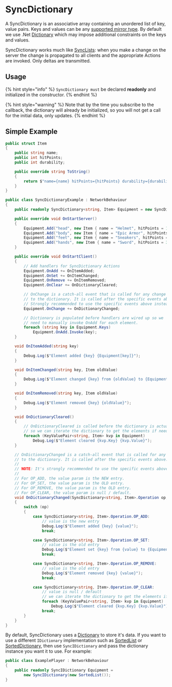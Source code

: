 # SyncDictionary

A SyncDictionary is an associative array containing an unordered list of key, value pairs. Keys and values can be any [supported mirror type](../data-types.md). By default we use .Net [Dictionary](https://docs.microsoft.com/en-us/dotnet/api/system.collections.generic.dictionary-2?view=netcore-3.1) which may impose additional constraints on the keys and values.

SyncDictionary works much like [SyncLists](synclists.md): when you make a change on the server the change is propagated to all clients and the appropriate Actions are invoked. Only deltas are transmitted.

## Usage <a href="#usage" id="usage"></a>

{% hint style="info" %}
`SyncDictionary must` be declared **readonly** and initialized in the constructor.
{% endhint %}

{% hint style="warning" %}
Note that by the time you subscribe to the callback, the dictionary will already be initialized, so you will not get a call for the initial data, only updates.
{% endhint %}

## Simple Example <a href="#simple-example" id="simple-example"></a>

```csharp
public struct Item
{
    public string name;
    public int hitPoints;
    public int durability;

    public override string ToString()
    {
        return $"name={name} hitPoints={hitPoints} durability={durability}";
    }
}

public class SyncDictionaryExample : NetworkBehaviour
{
    public readonly SyncDictionary<string, Item> Equipment = new SyncDictionary<string, Item>();

    public override void OnStartServer()
    {
        Equipment.Add("head", new Item { name = "Helmet", hitPoints = 10, durability = 20 });
        Equipment.Add("body", new Item { name = "Epic Armor", hitPoints = 50, durability = 50 });
        Equipment.Add("feet", new Item { name = "Sneakers", hitPoints = 3, durability = 40 });
        Equipment.Add("hands", new Item { name = "Sword", hitPoints = 30, durability = 15 });
    }

    public override void OnStartClient()
    {
        // Add handlers for SyncDictionary Actions
        Equipment.OnAdd += OnItemAdded;
        Equipment.OnSet += OnItemChanged;
        Equipment.OnRemove += OnItemRemoved;
        Equipment.OnClear += OnDictionaryCleared;

        // OnChange is a catch-all event that is called for any change
        // to the dictionary. It is called after the specific events above.
        // Strongly recommended to use the specific events above instead!
        Equipment.OnChange += OnDictionaryChanged;

        // Dictionary is populated before handlers are wired up so we
        // need to manually invoke OnAdd for each element.
        foreach (string key in Equipment.Keys)
            Equipment.OnAdd.Invoke(key);
    }

    void OnItemAdded(string key)
    {
        Debug.Log($"Element added {key} {Equipment[key]}");
    }

    void OnItemChanged(string key, Item oldValue)
    {
        Debug.Log($"Element changed {key} from {oldValue} to {Equipment[key]}");
    }

    void OnItemRemoved(string key, Item oldValue)
    {
        Debug.Log($"Element removed {key} {oldValue}");
    }

    void OnDictionaryCleared()
    {
        // OnDictionaryCleared is called before the dictionary is actually cleared
        // so we can iterate the dictionary to get the elements if needed.
        foreach (KeyValuePair<string, Item> kvp in Equipment)
            Debug.Log($"Element cleared {kvp.Key} {kvp.Value}");
    }

    // OnDictionaryChanged is a catch-all event that is called for any change
    // to the dictionary. It is called after the specific events above.
    //
    // NOTE: It's strongly recommended to use the specific events above instead!
    //
    // For OP_ADD, the value param is the NEW entry.
    // For OP_SET, the value param is the OLD entry.
    // For OP_REMOVE, the value param is the OLD entry.
    // For OP_CLEAR, the value param is null / default.
    void OnDictionaryChanged(SyncDictionary<string, Item>.Operation op, string key, Item value)
    {
        switch (op)
        {
            case SyncDictionary<string, Item>.Operation.OP_ADD:
                // value is the new entry
                Debug.Log($"Element added {key} {value}");
                break;

            case SyncDictionary<string, Item>.Operation.OP_SET:
                // value is the old entry
                Debug.Log($"Element set {key} from {value} to {Equipment[key]}");
                break;

            case SyncDictionary<string, Item>.Operation.OP_REMOVE:
                // value is the old entry
                Debug.Log($"Element removed {key} {value}");
                break;

            case SyncDictionary<string, Item>.Operation.OP_CLEAR:
                // value is null / default
                // we can iterate the dictionary to get the elements if needed.
                foreach (KeyValuePair<string, Item> kvp in Equipment)
                    Debug.Log($"Element cleared {kvp.Key} {kvp.Value}");
                break;
        }
    }
}
```

By default, SyncDictionary uses a [Dictionary](https://docs.microsoft.com/en-us/dotnet/api/system.collections.generic.dictionary-2?view=netcore-3.1) to store it's data. If you want to use a different `IDictionary` implementation such as [SortedList](https://docs.microsoft.com/en-us/dotnet/api/system.collections.sortedlist?view=netcore-3.1) or [SortedDictionary](https://docs.microsoft.com/en-us/dotnet/api/system.collections.generic.sorteddictionary-2?view=netcore-3.1), then use `SyncIDictionary` and pass the dictionary instance you want it to use. For example:

```csharp
public class ExamplePlayer : NetworkBehaviour
{
    public readonly SyncIDictionary Equipment = 
        new SyncIDictionary(new SortedList());
}
```
